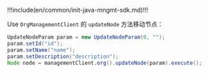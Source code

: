 !!!include(en/common/init-java-mngmt-sdk.md)!!!

Use `OrgManagementClient` 的 `updateNode` 方法移动节点：

```java
UpdateNodeParam param = new UpdateNodeParam(0, "");
param.setId("id");
param.setName("name");
param.setDescription("description");
Node node = managementClient.org().updateNode(param).execute();
```
